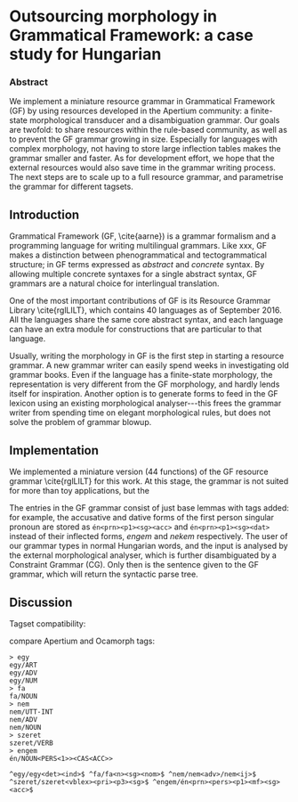 # Outsourcing morphology in Grammatical Framework: a case study for Hungarian

### Abstract

We implement a miniature resource grammar in Grammatical Framework (GF) by using 
resources developed in the Apertium community: a finite-state morphological 
transducer and a disambiguation grammar. 
Our goals are twofold: to share resources within the rule-based community, as 
well as to prevent the GF grammar growing in size. Especially for languages with 
complex morphology, not having to store large inflection tables makes the grammar
smaller and faster. As for development effort, we hope that the external resources
would also save time in the grammar writing process. The next steps are to scale up
to a full resource grammar, and parametrise the grammar for different tagsets.


## Introduction

Grammatical Framework (GF, \cite{aarne}) is a grammar formalism and a programming language for writing multilingual grammars.
Like xxx, GF makes a distinction between phenogrammatical and tectogrammatical structure; in GF terms expressed as *abstract* and *concrete* syntax. 
By allowing multiple concrete syntaxes for a single abstract syntax, GF grammars are a natural choice for interlingual translation.

One of the most important contributions of GF is its Resource Grammar Library \cite{rglLILT}, which contains 40 languages as of September 2016. All the languages share the same core abstract syntax, and each language can have an extra module for constructions that are particular to that language.

Usually, writing the morphology in GF is the first step in starting a resource grammar. A new grammar writer can easily spend
weeks in investigating old grammar books. Even if the language has a finite-state morphology, the representation is very
different from the GF morphology, and hardly lends itself for inspiration. Another option is to generate forms to feed in the
GF lexicon using an existing morphological analyser---this frees the grammar writer from spending time on elegant
morphological rules, but does not solve the problem of grammar blowup.


## Implementation

We implemented a miniature version (44 functions) of the GF resource grammar \cite{rglLILT} for this work. At this stage, the grammar is not suited for more than toy applications, but the 

The entries in the GF grammar consist of just base lemmas with tags added: for example, the accusative and dative forms of the first person singular pronoun are stored as `én<prn><p1><sg><acc>` and `én<prn><p1><sg><dat>` 
instead of their inflected forms, *engem* and *nekem* respectively.
The user of our grammar types in normal Hungarian words, and the input is analysed 
by the external morphological analyser, which is further disambiguated by a 
Constraint Grammar (CG). Only then is the sentence given to the GF grammar, 
which will return the syntactic parse tree.


## Discussion

Tagset compatibility: 

compare Apertium and Ocamorph tags:

```
> egy
egy/ART
egy/ADV
egy/NUM
> fa
fa/NOUN
> nem
nem/UTT-INT
nem/ADV
nem/NOUN
> szeret
szeret/VERB
> engem
én/NOUN<PERS<1>><CAS<ACC>>

^egy/egy<det><ind>$ ^fa/fa<n><sg><nom>$ ^nem/nem<adv>/nem<ij>$ ^szeret/szeret<vblex><pri><p3><sg>$ ^engem/én<prn><pers><p1><mf><sg><acc>$
```



